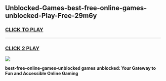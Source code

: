 
## Unblocked-Games-best-free-online-games-unblocked-Play-Free-29m6y
<h3>
<a href="https://premium76.site?title=best-free-online-games-unblocked&ref=18A1">CLICK TO PLAY</a></h3>
<hr>

<h3>
<a href="https://premium76.site?title=best-free-online-games-unblocked&ref=18A1">CLICK 2 PLAY</a>
  
</h3>

<a href="https://premium76.site?title=best-free-online-games-unblocked&ref=18A1"><img src="https://clearcache.store/games.png"></a>


**best-free-online-games-unblocked games unblocked: Your Gateway to Fun and Accessible Online Gaming**
